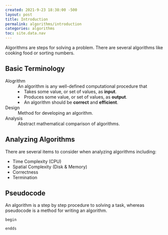 ```yaml
---
created: 2021-9-23 18:38:00 -500
layout: post
title: Introduction
permalink: algorithms/introduction
categories: algorithms
toc: site.data.nav
---
```


Algorithms are steps for solving a problem. 
There are several algorithms like cooking food or sorting numbers.

## Basic Terminology

<dl>
<dt>Alogrithm</dt>
<dd>An algorithm is any well-defined computational procedure that
    <li> Takes some value, or set of values, as <strong>input</strong>.</li>
    <li>Produces some value, or set of values, as <strong>output</strong>.</li>
    <li>An algorithm should be <strong>correct</strong> and <strong>efficient</strong>.</li>
</dd>
<dt>Design</dt>
<dd>Method for developing an algorithm.</dd>
<dt>Analysis</dt>
<dd>Abstract mathematical comparison of algorithms.</dd>
</dl>

## Analyzing Algorithms

There are several items to consider when analyzing algorithms including: 

* Time Complexity (CPU)
* Spatial Complexity (Disk & Memory)
* Correctness
* Termination

## Pseudocode

An algorithm is a step by step procedure to solving a task,
whereas pseudocode is a method for writing an algorithm.

```https
begin

endds
```